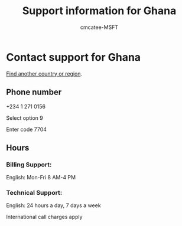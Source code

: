 ﻿---                                
title: Support information for Ghana
author: cmcatee-MSFT
f1.keywords:
- NOCSH
ms.author: cmcatee
manager: mnirkhe
audience: Admin
ms.topic: reference
ms.service: o365-administration
ms.collection: Adm_Support
localization_priority: Normal
description: Learn how to contact support for your country or region.
ROBOTS: NOINDEX, NOFOLLOW
---

# Contact support for Ghana

[Find another country or region](../contact-support-for-business-products.md).

## Phone number
+234 1 271 0156

Select option 9

Enter code 7704

## Hours
### Billing Support:

English: Mon-Fri 8 AM-4 PM

### Technical Support:

English: 24 hours a day, 7 days a week

International call charges apply